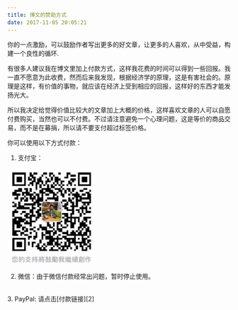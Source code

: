 ```yaml
---
title: 博文的赞助方式
date: 2017-11-05 20:05:21
---
```


你的一点激励，可以鼓励作者写出更多的好文章，让更多的人喜欢，从中受益，构建一个良性的循环.

<!--more-->

有很多人建议我在博文里加上付款方式，这样我花费的时间可以得到一些回报。我一直不愿意为此收费，然而后来我发现，根据经济学的原理，这是有害社会的。原理是这样，有价值的事物，就应该在经济上受到相应的回报，这样好的东西才能发扬光大。

所以我决定给觉得价值比较大的文章加上大概的价格，这样喜欢文章的人可以自愿付费购买，当然也可以不付费。不过请注意避免一个心理问题，这是等价的商品交易，而不是在募捐，所以请不要支付超过标签价格。

你可以使用以下方式付款：

1. 支付宝：
<div class="tweetimg">
<img src="/images/logos/pay_blog.png" width="200" /img>
</div>

2. 微信：由于微信付款经常出问题，暂时停止使用。
<br>
3. PayPal: 请点击[付款链接][2]

[1]: /images/tech-logos/pay-10.png
[2]: https://www.paypal.com
